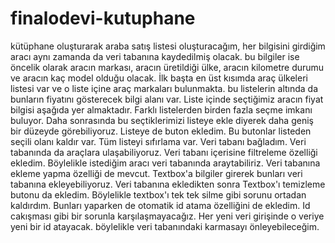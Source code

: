 # finalodevi-kutuphane
kütüphane oluşturarak araba satış listesi oluşturacağım, her bilgisini girdiğim aracı aynı zamanda da veri tabanına kaydedilmiş olacak. 
bu bilgiler ise öncelik olarak aracın markası, aracın üretildiği ülke, aracın kilometre durumu ve aracın kaç model olduğu olacak.
İlk başta en üst kısımda araç ülkeleri listesi var ve o liste içine araç markaları bulunmakta. bu listelerin altında da bunların fiyatını gösterecek bilgi alanı var.
Liste içinde seçtiğimiz aracın fiyat bilgisi aşağıda yer almaktadır. Farklı listelerden birden fazla seçme imkanı buluyor. Daha sonrasında bu seçtiklerimizi listeye ekle diyerek daha geniş bir düzeyde görebiliyoruz.
Listeye de buton ekledim. Bu butonlar listeden seçili olanı kaldır var. Tüm listeyi sıfırlama var.
Veri tabanı bağladım. Veri tabanında da araçlara ulaşabiliyoruz. Veri tabanı içerisine filtreleme özelliği ekledim. Böylelikle istediğim aracı veri tabanında araytabiliriz. 
Veri tabanına ekleme yapma özelliği de mevcut. Textbox'a bilgiler girerek bunları veri tabanına ekleyebiliyoruz. Veri tabanına ekledikten sonra Textbox'ı temizleme butonu da ekledim. Böylelikle textbox'ı tek tek silme gibi sorunu ortadan kaldırdım.
Bunları yaparken de otomatik id atama özelliğini de ekledim. Id cakışması gibi bir sorunla karşılaşmayacağız.
Her yeni veri girişinde o veriye yeni bir id atayacak. böylelikle veri tabanındaki karmasayı önleyebileceğim.
